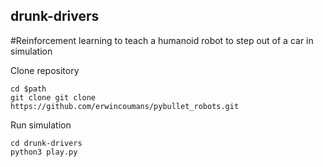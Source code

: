 ## drunk-drivers
#Reinforcement learning to teach a humanoid robot to step out of a car in simulation

Clone repository
```
cd $path
git clone git clone https://github.com/erwincoumans/pybullet_robots.git
```

Run simulation
```
cd drunk-drivers
python3 play.py
```
